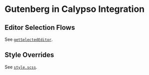 # Gutenberg in Calypso Integration

## Editor Selection Flows

See [`getSelectedEditor`](../../state/selectors/get-selected-editor.js).

## Style Overrides

See [`style.scss`](./style.scss).
